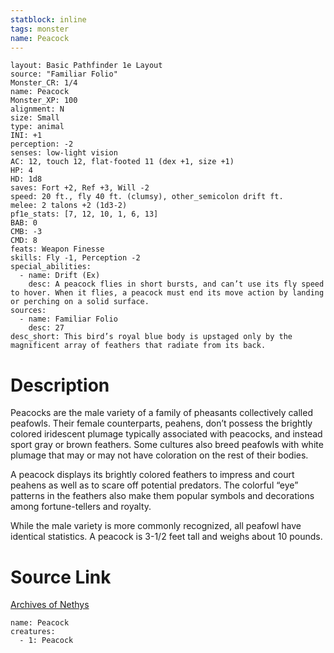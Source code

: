 ```yaml
---
statblock: inline
tags: monster
name: Peacock
---
```

```statblock
layout: Basic Pathfinder 1e Layout
source: "Familiar Folio"
Monster_CR: 1/4
name: Peacock
Monster_XP: 100
alignment: N
size: Small
type: animal
INI: +1
perception: -2
senses: low-light vision
AC: 12, touch 12, flat-footed 11 (dex +1, size +1)
HP: 4
HD: 1d8
saves: Fort +2, Ref +3, Will -2
speed: 20 ft., fly 40 ft. (clumsy), other_semicolon drift ft.
melee: 2 talons +2 (1d3-2)
pf1e_stats: [7, 12, 10, 1, 6, 13]
BAB: 0
CMB: -3
CMD: 8
feats: Weapon Finesse
skills: Fly -1, Perception -2
special_abilities:
  - name: Drift (Ex)
    desc: A peacock flies in short bursts, and can’t use its fly speed to hover. When it flies, a peacock must end its move action by landing or perching on a solid surface.
sources:
  - name: Familiar Folio
    desc: 27
desc_short: This bird’s royal blue body is upstaged only by the magnificent array of feathers that radiate from its back.
```
# Description
Peacocks are the male variety of a family of pheasants collectively called peafowls. Their female counterparts, peahens, don’t possess the brightly colored iridescent plumage typically associated with peacocks, and instead sport gray or brown feathers. Some cultures also breed peafowls with white plumage that may or may not have coloration on the rest of their bodies.

A peacock displays its brightly colored feathers to impress and court peahens as well as to scare off potential predators. The colorful “eye” patterns in the feathers also make them popular symbols and decorations among fortune-tellers and royalty.

While the male variety is more commonly recognized, all peafowl have identical statistics. A peacock is 3-1/2 feet tall and weighs about 10 pounds.
# Source Link
[Archives of Nethys](https://aonprd.com/MonsterDisplay.aspx?ItemName=Peacock)
```encounter-table
name: Peacock
creatures:
  - 1: Peacock
```
